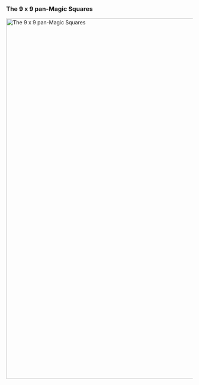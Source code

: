 ### The 9 x 9 pan-Magic Squares

<img width="972" alt="The 9 x 9 pan-Magic Squares" src="https://github.com/user-attachments/assets/2af2334e-ca31-4273-8d2a-c210db0b53a3" />
